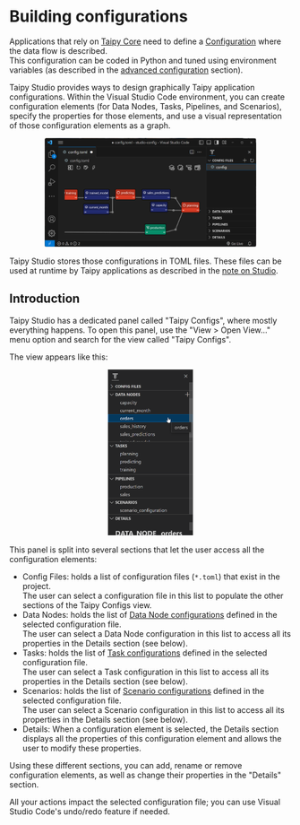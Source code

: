 # Building configurations

Applications that rely on [Taipy Core](../../core/index.md) need to define
a [Configuration](../../core/config/index.md) where the data flow is
described.<br/>
This configuration can be coded in Python and tuned using environment variables
(as described in the
[advanced configuration](../../core/config/advanced-config.md#Python-code-configuration)
section).

Taipy Studio provides ways to design graphically Taipy application configurations.
Within the Visual Studio Code environment, you can create configuration elements (for
Data Nodes, Tasks, Pipelines, and Scenarios), specify the properties for those elements,
and use a visual representation of those configuration elements as a graph.

<p align="center">
  <img src="../images/config_overview.png" width="75%"/>
</p>

Taipy Studio stores those configurations in TOML files. These files can be used at
runtime by Taipy applications as described in the
[note on Studio](../../core/config/advanced-config.md#studio).

## Introduction

Taipy Studio has a dedicated panel called "Taipy Configs", where mostly everything
happens. To open this panel, use the "View > Open View..." menu option and search
for the view called "Taipy Configs".

The view appears like this:

<p align="center">
  <img src="../images/config_panel.png" width="30%"/>
</p>

This panel is split into several sections that let the user access all the
configuration elements:

- Config Files: holds a list of configuration files (`*.toml`) that exist in the
    project.<br/>
    The user can select a configuration file in this list to populate the other
    sections of the Taipy Configs view.
- Data Nodes: holds the list of
    [Data Node configurations](../../core/config/data-node-config.md) defined
    in the selected configuration file.<br/>
    The user can select a Data Node configuration in this list to access all its
    properties in the Details section (see below).
- Tasks: holds the list of
    [Task configurations](../../core/config/task-config.md) defined
    in the selected configuration file.<br/>
    The user can select a Task configuration in this list to access all its
    properties in the Details section (see below).
- Scenarios: holds the list of
    [Scenario configurations](../../core/config/scenario-config.md) defined
    in the selected configuration file.<br/>
    The user can select a Scenario configuration in this list to access all its
    properties in the Details section (see below).
- Details: When a configuration element is selected, the Details section displays
    all the properties of this configuration element and allows the user to
    modify these properties.

Using these different sections, you can add, rename or remove configuration
elements, as well as change their properties in the "Details" section.

All your actions impact the selected configuration file;
you can use Visual Studio Code's undo/redo feature if needed.
